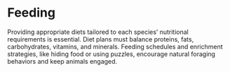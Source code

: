 # Feeding

Providing appropriate diets tailored to each species’ nutritional requirements is essential. Diet plans must balance proteins, fats, carbohydrates, vitamins, and minerals. Feeding schedules and enrichment strategies, like hiding food or using puzzles, encourage natural foraging behaviors and keep animals engaged.
